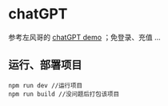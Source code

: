 # chatGPT

参考左风哥的 [chatGPT demo](https://github.com/zuoFeng59556/chatGPT/tree/main) ；免登录、充值 ...

## 运行、部署项目
```
npm run dev //运行项目
npm run build //没问题后打包该项目
```


